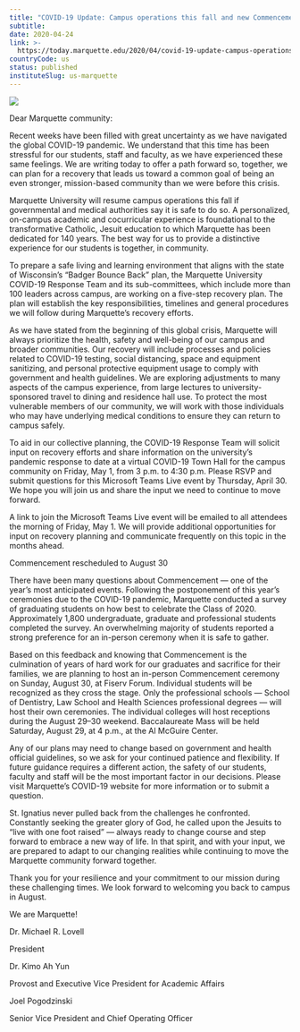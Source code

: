 ```yaml
---
title: "COVID-19 Update: Campus operations this fall and new Commencement date"
subtitle: 
date: 2020-04-24
link: >-
  https://today.marquette.edu/2020/04/covid-19-update-campus-operations-this-fall-and-new-commencement-date/
countryCode: us
status: published
instituteSlug: us-marquette
---
```

![](https://today.marquette.edu/wp-content/uploads/2020/03/toppng.com-coronavirus-covid-19-icon-512x512-1.png)

Dear Marquette community:

Recent weeks have been filled with great uncertainty as we have navigated the global COVID-19 pandemic. We understand that this time has been stressful for our students, staff and faculty, as we have experienced these same feelings. We are writing today to offer a path forward so, together, we can plan for a recovery that leads us toward a common goal of being an even stronger, mission-based community than we were before this crisis.

Marquette University will resume campus operations this fall if governmental and medical authorities say it is safe to do so. A personalized, on-campus academic and cocurricular experience is foundational to the transformative Catholic, Jesuit education to which Marquette has been dedicated for 140 years. The best way for us to provide a distinctive experience for our students is together, in community.

To prepare a safe living and learning environment that aligns with the state of Wisconsin’s “Badger Bounce Back” plan, the Marquette University COVID-19 Response Team and its sub-committees, which include more than 100 leaders across campus, are working on a five-step recovery plan. The plan will establish the key responsibilities, timelines and general procedures we will follow during Marquette’s recovery efforts.

As we have stated from the beginning of this global crisis, Marquette will always prioritize the health, safety and well-being of our campus and broader communities. Our recovery will include processes and policies related to COVID-19 testing, social distancing, space and equipment sanitizing, and personal protective equipment usage to comply with government and health guidelines. We are exploring adjustments to many aspects of the campus experience, from large lectures to university-sponsored travel to dining and residence hall use. To protect the most vulnerable members of our community, we will work with those individuals who may have underlying medical conditions to ensure they can return to campus safely.

To aid in our collective planning, the COVID-19 Response Team will solicit input on recovery efforts and share information on the university’s pandemic response to date at a virtual COVID-19 Town Hall for the campus community on Friday, May 1, from 3 p.m. to 4:30 p.m. Please RSVP and submit questions for this Microsoft Teams Live event by Thursday, April 30. We hope you will join us and share the input we need to continue to move forward.

A link to join the Microsoft Teams Live event will be emailed to all attendees the morning of Friday, May 1. We will provide additional opportunities for input on recovery planning and communicate frequently on this topic in the months ahead.

Commencement rescheduled to August 30

There have been many questions about Commencement — one of the year’s most anticipated events. Following the postponement of this year’s ceremonies due to the COVID-19 pandemic, Marquette conducted a survey of graduating students on how best to celebrate the Class of 2020. Approximately 1,800 undergraduate, graduate and professional students completed the survey. An overwhelming majority of students reported a strong preference for an in-person ceremony when it is safe to gather.

Based on this feedback and knowing that Commencement is the culmination of years of hard work for our graduates and sacrifice for their families, we are planning to host an in-person Commencement ceremony on Sunday, August 30, at Fiserv Forum. Individual students will be recognized as they cross the stage. Only the professional schools — School of Dentistry, Law School and Health Sciences professional degrees — will host their own ceremonies. The individual colleges will host receptions during the August 29–30 weekend. Baccalaureate Mass will be held Saturday, August 29, at 4 p.m., at the Al McGuire Center.

Any of our plans may need to change based on government and health official guidelines, so we ask for your continued patience and flexibility. If future guidance requires a different action, the safety of our students, faculty and staff will be the most important factor in our decisions. Please visit Marquette’s COVID-19 website for more information or to submit a question.

St. Ignatius never pulled back from the challenges he confronted. Constantly seeking the greater glory of God, he called upon the Jesuits to “live with one foot raised” — always ready to change course and step forward to embrace a new way of life. In that spirit, and with your input, we are prepared to adapt to our changing realities while continuing to move the Marquette community forward together.

Thank you for your resilience and your commitment to our mission during these challenging times. We look forward to welcoming you back to campus in August.

We are Marquette!

Dr. Michael R. Lovell

President

Dr. Kimo Ah Yun

Provost and Executive Vice President for Academic Affairs

Joel Pogodzinski

Senior Vice President and Chief Operating Officer